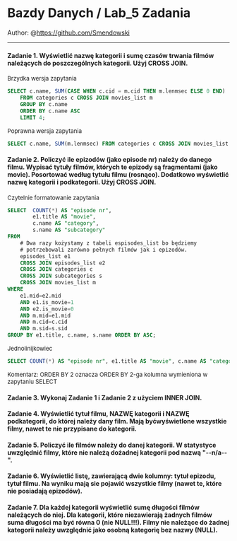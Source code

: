 # Bazdy Danych / Lab_5 Zadania

Author: @https://github.com/Smendowski

---

#### **Zadanie 1.** Wyświetlić nazwę kategorii i sumę czasów trwania filmów należących do poszczególnych kategorii. Użyj CROSS JOIN.
<font size="2">Brzydka wersja zapytania</font>
```sql
SELECT c.name, SUM(CASE WHEN c.cid = m.cid THEN m.lenmsec ELSE 0 END)
    FROM categories c CROSS JOIN movies_list m
    GROUP BY c.name
    ORDER BY c.name ASC
    LIMIT 4;
```
<font size="2">Poprawna wersja zapytania</font>
```sql
SELECT c.name, SUM(m.lenmsec) FROM categories c CROSS JOIN movies_list m WHERE c.cid=m.cid GROUP BY c.name ORDER BY c.name;
```

#### **Zadanie 2.**  Policzyć ile epizodów (jako episode nr) należy do danego filmu. Wypisać tytuły filmów, których te epizody są fragmentami (jako movie). Posortować według tytułu filmu (rosnąco). Dodatkowo wyświetlić nazwę kategorii i podkategorii. Użyj CROSS JOIN.
<font size="2">Czytelnie formatowanie zapytania</font>
```sql
SELECT  COUNT(*) AS "episode nr",
        e1.title AS "movie",
        c.name AS "category",
        s.name AS "subcategory"
FROM 
    # Dwa razy kożystamy z tabeli espisodes_list bo będziemy
    # potrzebowali zarówno pełnych filmów jak i epizodów.
    episodes_list e1
    CROSS JOIN episodes_list e2
    CROSS JOIN categories c
    CROSS JOIN subcategories s
    CROSS JOIN movies_list m
WHERE
    e1.mid=e2.mid
    AND e1.is_movie=1
    AND e2.is_movie=0
    AND m.mid=e1.mid
    AND m.cid=c.cid
    AND m.sid=s.sid   
GROUP BY e1.title, c.name, s.name ORDER BY ASC;
```
<font size="2">Jednolinijkowiec</font>
```sql
SELECT COUNT(*) AS "episode nr", e1.title AS "movie", c.name AS "category" ,s.name AS "subcategory" FROM episodes_list e1 CROSS JOIN episodes_list e2 CROSS JOIN categories c CROSS JOIN subcategories s CROSS JOIN movies_list m WHERE e1.mid=e2.mid AND e1.is_movie=1 AND e2.is_movie=0 AND m.mid=e1.mid AND m.cid=c.cid AND m.sid=s.sid GROUP BY e1.title, c.name, s.name ORDER BY 2;
```
<font size="2">Komentarz: ORDER BY 2 oznacza ORDER BY 2-ga kolumna wymieniona w zapytaniu SELECT</font>


#### **Zadanie 3.** Wykonaj Zadanie 1 i Zadanie 2 z użyciem INNER JOIN.

#### **Zadanie 4.** Wyświetlić tytuł filmu, NAZWĘ kategorii i NAZWĘ podkategorii, do której należy dany film. Mają byćwyświetlone wszystkie filmy, nawet te nie przypisane do kategorii.

#### **Zadanie 5.** Policzyć ile filmów należy do danej kategorii. W statystyce uwzględnić filmy, które nie należą dożadnej kategorii pod nazwą "--n/a--".

#### **Zadanie 6.**  Wyświetlić listę, zawierającą dwie kolumny: tytuł epizodu, tytuł filmu. Na wyniku mają sie pojawić wszystkie filmy (nawet te, które nie posiadają epizodów).

#### **Zadanie 7.** Dla każdej kategorii wyświetlić sumę długości filmów należących do niej. Dla kategorii, które niezawierają żadnych filmów suma długości ma być równa 0 (nie NULL!!!). Filmy nie należące do żadnej kategorii należy uwzględnić jako osobną kategorię bez nazwy (NULL).